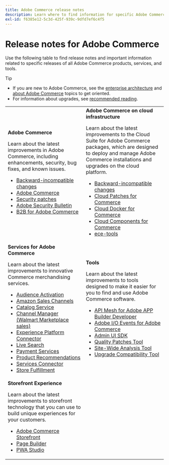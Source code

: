 ```yaml
---
title: Adobe Commerce release notes
description: Learn where to find information for specific Adobe Commerce releases.
exl-id: f6385e12-5c3d-425f-939c-9dfd7ef6c4f5
---
```


# Release notes for Adobe Commerce

Use the following table to find release notes and important information related to specific releases of all Adobe Commerce products, services, and tools.

>[!TIP]
>
>- If you are new to Adobe Commerce, see the [enterprise architecture](../../implementation-playbook/architecture/enterprise-blueprint.md) and [about Adobe Commerce](https://experienceleague.adobe.com/en/docs/commerce-admin/start/about) topics to get oriented.
>- For information about upgrades, see [recommended reading](../../upgrade/resources/recommended-reading.md).

<table>
  <tbody>
    <tr>
      <td><strong>Adobe Commerce</strong>
        <p>Learn about the latest improvements in Adobe Commerce, including enhancements, security, bug fixes, and known issues.</p>
          <ul>
            <li><a href="https://developer.adobe.com/commerce/php/development/backward-incompatible-changes/">Backward-incompatible changes</a></li>
            <li><a href="commerce/overview.md">Adobe Commerce</a></li>
            <li><a href="security/overview.md">Security patches</a></li>
            <li><a href="https://helpx.adobe.com/security/products/magento.html">Adobe Security Bulletin</a></li>
            <li><a href="https://experienceleague.adobe.com/docs/commerce-admin/b2b/release-notes.html">B2B for Adobe Commerce</a></li>
          </ul>
        </td>
      <td><strong>Adobe Commerce on cloud infrastructure</strong>
        <p>Learn about the latest improvements to the Cloud Suite for Adobe Commerce packages, which are designed to deploy and manage Adobe Commerce installations and upgrades on the cloud platform.</p>
          <ul>
            <li><a href="https://experienceleague.adobe.com/en/docs/commerce-cloud-service/user-guide/release-notes/backward-incompatible-changes">Backward-incompatible changes</a></li>
            <li><a href="https://experienceleague.adobe.com/en/docs/commerce-cloud-service/user-guide/release-notes/cloud-patches">Cloud Patches for Commerce</a></li>
            <li><a href="https://experienceleague.adobe.com/en/docs/commerce-cloud-service/user-guide/release-notes/cloud-docker">Cloud Docker for Commerce</a></li>
            <li><a href="https://experienceleague.adobe.com/en/docs/commerce-cloud-service/user-guide/release-notes/cloud-components">Cloud Components for Commerce</a></li>
            <li><a href="https://experienceleague.adobe.com/en/docs/commerce-cloud-service/user-guide/release-notes/ece-tools-package">ece-tools</a></li>
          </ul>
      </td>
    </tr>
    <tr>
      <td><strong>Services for Adobe Commerce</strong>
        <p>Learn about the latest improvements to innovative Commerce merchandising services.</p>
          <ul>
            <li><a href="https://experienceleague.adobe.com/docs/commerce-admin/customers/audience-activation.html">Audience Activation</a></li>
            <li><a href="https://experienceleague.adobe.com/docs/commerce-channels/amazon/release-notes.html">Amazon Sales Channels</a></li>
            <li><a href="https://experienceleague.adobe.com/docs/commerce-merchant-services/catalog-service/release-notes.html">Catalog Service</a></li>
            <li><a href="https://experienceleague.adobe.com/docs/commerce-channels/channel-manager/release-notes.html">Channel Manager (Walmart Marketplace sales)</a></li>
            <li><a href="https://experienceleague.adobe.com/docs/commerce-merchant-services/experience-platform-connector/release-notes.html">Experience Platform Connector</a></li>
            <li><a href="https://experienceleague.adobe.com/docs/commerce-merchant-services/live-search/release-notes.html">Live Search</a></li>
            <li><a href="https://experienceleague.adobe.com/docs/commerce-merchant-services/payment-services/release-notes.html">Payment Services</a></li>
            <li><a href="https://experienceleague.adobe.com/docs/commerce-merchant-services/product-recommendations/release-notes.html">Product Recommendations</a></li>
            <li><a href="https://experienceleague.adobe.com/docs/commerce-merchant-services/user-guides/integration-services/saas.html">Services Connector</a></li>
            <li><a href="https://experienceleague.adobe.com/docs/commerce-merchant-services/store-fulfillment/release-notes.html?lang=en">Store Fulfillment</a></li>
          </ul>
        </td>
      <td><strong>Tools</strong>
        <p>Learn about the latest improvements to tools designed to make it easier for you to find and use Adobe Commerce software.</p>
          <ul>
            <li><a href="https://developer.adobe.com/graphql-mesh-gateway/">API Mesh for Adobe APP Builder Developer</a></li>
            <li><a href="https://developer.adobe.com/commerce/events/get-started/release-notes/">Adobe I/O Events for Adobe Commerce</a></li>
            <li><a href="https://developer.adobe.com/commerce/extensibility/admin-ui-sdk/release-notes/">Admin UI SDK</a></li>
            <li><a href="../../tools/quality-patches-tool/release-notes.md">Quality Patches Tool</a></li>
            <li><a href="../../tools/site-wide-analysis-tool/intro.md">Site-Wide Analysis Tool</a></li>
            <li><a href="../../upgrade/upgrade-compatibility-tool/overview.md">Upgrade Compatibility Tool</a></li>
          </ul>
      </td>
    </tr>
    <tr>
       <td><strong>Storefront Experience</strong>
        <p>Learn about the latest improvements to storefront technology that you can use to build unique experiences for your customers.</p>
          <ul>
            <li><a href="https://experienceleague.adobe.com/developer/commerce/storefront/">Adobe Commerce Storefront</a></li>
            <li><a href="https://experienceleague.adobe.com/docs/commerce-admin/page-builder/release-notes.html">Page Builder</a></li>
            <li><a href="https://github.com/magento/pwa-studio/releases/latest">PWA Studio</a></li>
          </ul>
      </td>
      <td></td>
    </tr>
  </tbody>
</table>
